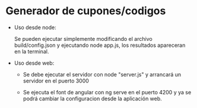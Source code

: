 # Generador de cupones/codigos


- Uso desde node:

  Se pueden ejecutar simplemente modificando el archivo build/config.json y ejecutando node app.js, los resultados apareceran en la terminal.

- Uso desde web:

  - Se debe ejecutar el servidor con node "server.js" y arrancará un servidor en el puerto 3000

  - Se ejecuta el font de angular con ng serve en el puerto 4200 y ya se podrá cambiar la configuracion desde la aplicación web.